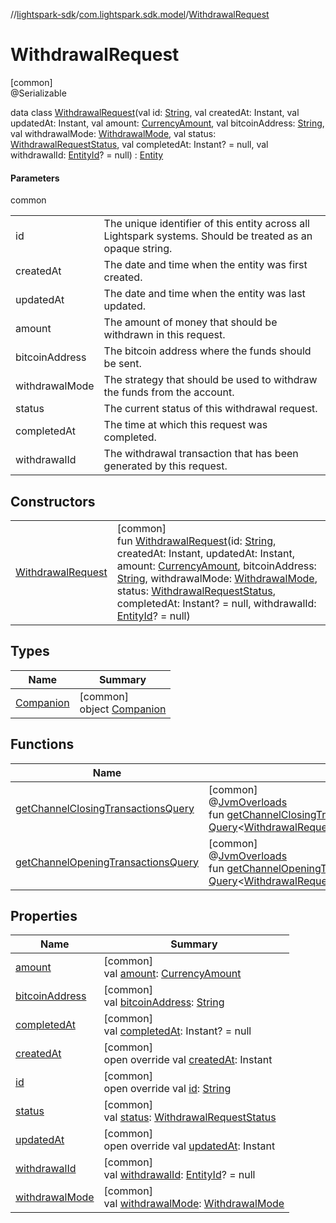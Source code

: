 //[lightspark-sdk](../../../index.md)/[com.lightspark.sdk.model](../index.md)/[WithdrawalRequest](index.md)

# WithdrawalRequest

[common]\
@Serializable

data class [WithdrawalRequest](index.md)(val id: [String](https://kotlinlang.org/api/latest/jvm/stdlib/kotlin/-string/index.html), val createdAt: Instant, val updatedAt: Instant, val amount: [CurrencyAmount](../-currency-amount/index.md), val bitcoinAddress: [String](https://kotlinlang.org/api/latest/jvm/stdlib/kotlin/-string/index.html), val withdrawalMode: [WithdrawalMode](../-withdrawal-mode/index.md), val status: [WithdrawalRequestStatus](../-withdrawal-request-status/index.md), val completedAt: Instant? = null, val withdrawalId: [EntityId](../-entity-id/index.md)? = null) : [Entity](../-entity/index.md)

#### Parameters

common

| | |
|---|---|
| id | The unique identifier of this entity across all Lightspark systems. Should be treated as an opaque string. |
| createdAt | The date and time when the entity was first created. |
| updatedAt | The date and time when the entity was last updated. |
| amount | The amount of money that should be withdrawn in this request. |
| bitcoinAddress | The bitcoin address where the funds should be sent. |
| withdrawalMode | The strategy that should be used to withdraw the funds from the account. |
| status | The current status of this withdrawal request. |
| completedAt | The time at which this request was completed. |
| withdrawalId | The withdrawal transaction that has been generated by this request. |

## Constructors

| | |
|---|---|
| [WithdrawalRequest](-withdrawal-request.md) | [common]<br>fun [WithdrawalRequest](-withdrawal-request.md)(id: [String](https://kotlinlang.org/api/latest/jvm/stdlib/kotlin/-string/index.html), createdAt: Instant, updatedAt: Instant, amount: [CurrencyAmount](../-currency-amount/index.md), bitcoinAddress: [String](https://kotlinlang.org/api/latest/jvm/stdlib/kotlin/-string/index.html), withdrawalMode: [WithdrawalMode](../-withdrawal-mode/index.md), status: [WithdrawalRequestStatus](../-withdrawal-request-status/index.md), completedAt: Instant? = null, withdrawalId: [EntityId](../-entity-id/index.md)? = null) |

## Types

| Name | Summary |
|---|---|
| [Companion](-companion/index.md) | [common]<br>object [Companion](-companion/index.md) |

## Functions

| Name | Summary |
|---|---|
| [getChannelClosingTransactionsQuery](get-channel-closing-transactions-query.md) | [common]<br>@[JvmOverloads](https://kotlinlang.org/api/latest/jvm/stdlib/kotlin.jvm/-jvm-overloads/index.html)<br>fun [getChannelClosingTransactionsQuery](get-channel-closing-transactions-query.md)(first: [Int](https://kotlinlang.org/api/latest/jvm/stdlib/kotlin/-int/index.html)? = null): [Query](../../com.lightspark.sdk.requester/-query/index.md)&lt;[WithdrawalRequestToChannelClosingTransactionsConnection](../-withdrawal-request-to-channel-closing-transactions-connection/index.md)&gt; |
| [getChannelOpeningTransactionsQuery](get-channel-opening-transactions-query.md) | [common]<br>@[JvmOverloads](https://kotlinlang.org/api/latest/jvm/stdlib/kotlin.jvm/-jvm-overloads/index.html)<br>fun [getChannelOpeningTransactionsQuery](get-channel-opening-transactions-query.md)(first: [Int](https://kotlinlang.org/api/latest/jvm/stdlib/kotlin/-int/index.html)? = null): [Query](../../com.lightspark.sdk.requester/-query/index.md)&lt;[WithdrawalRequestToChannelOpeningTransactionsConnection](../-withdrawal-request-to-channel-opening-transactions-connection/index.md)&gt; |

## Properties

| Name | Summary |
|---|---|
| [amount](amount.md) | [common]<br>val [amount](amount.md): [CurrencyAmount](../-currency-amount/index.md) |
| [bitcoinAddress](bitcoin-address.md) | [common]<br>val [bitcoinAddress](bitcoin-address.md): [String](https://kotlinlang.org/api/latest/jvm/stdlib/kotlin/-string/index.html) |
| [completedAt](completed-at.md) | [common]<br>val [completedAt](completed-at.md): Instant? = null |
| [createdAt](created-at.md) | [common]<br>open override val [createdAt](created-at.md): Instant |
| [id](id.md) | [common]<br>open override val [id](id.md): [String](https://kotlinlang.org/api/latest/jvm/stdlib/kotlin/-string/index.html) |
| [status](status.md) | [common]<br>val [status](status.md): [WithdrawalRequestStatus](../-withdrawal-request-status/index.md) |
| [updatedAt](updated-at.md) | [common]<br>open override val [updatedAt](updated-at.md): Instant |
| [withdrawalId](withdrawal-id.md) | [common]<br>val [withdrawalId](withdrawal-id.md): [EntityId](../-entity-id/index.md)? = null |
| [withdrawalMode](withdrawal-mode.md) | [common]<br>val [withdrawalMode](withdrawal-mode.md): [WithdrawalMode](../-withdrawal-mode/index.md) |
